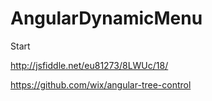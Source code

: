 # AngularDynamicMenu
Start

http://jsfiddle.net/eu81273/8LWUc/18/ 

https://github.com/wix/angular-tree-control
